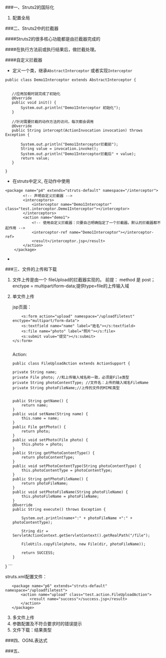 

###一、Struts2的国际化

1. 配置全局

###二、Struts2中的拦截器

####Struts2的很多核心功能都是由拦截器完成的

####在执行方法前或执行结果后，做拦截处理。

####自定义拦截器

* 定义一个类，继承`AbstractInterceptor` 或者实现`Interceptor`

 ```
 public class Demo1Interceptor extends AbstractInterceptor {

	
	//应用加载时就完成了初始化
	@Override
	public void init() {
		System.out.println("Demo1Interceptor 初始化");
	}

	//针对需要拦截的动作方法的访问，每次都会调用
	@Override
	public String intercept(ActionInvocation invocation) throws Exception {

		System.out.println("Demo1Interceptor拦截前");
		String value = invocation.invoke();
		System.out.println("Demo1Interceptor拦截后" + value);
		return value;
	}

}
 ```
* 在struts中定义, 在动作中使用

```
<package name="p4" extends="struts-default" namespace="/interceptor">
		<!-- 声明自定义拦截器 -->
		<interceptors>
			<interceptor name="Demo1Interceptor" class="test.interceptor.Demo1Interceptor"></interceptor>
		</interceptors>
		<action name="demo1">
			<!-- 使用自定义拦截器：只要自己明确指定了一个拦截器。默认的拦截器都不起作用 -->
			<interceptor-ref name="Demo1Interceptor"></interceptor-ref>
			<result>/interceptor.jsp</result>
		</action>
	</package>
```

* 


###三、文件的上传和下载

1. 文件上传是由一个 fileUpload的拦截器实现的。
	前提： method 是 post； enctype = multipart/form-data;提供type=file的上传输入域
	
2. 单文件上传
   
   jsp页面：
   
	```
		<s:form action="upload" namespace="/uploadfiletest" enctype="multipart/form-data">
		<s:textfield name="name" label="姓名"></s:textfield>
		<s:file name="photo" label="照片"></s:file>
		<s:submit value="提交"></s:submit>
	</s:form>

	
	```

	Action:
   
   	```
   	public class FileUploadAction extends ActionSupport {

	private String name;
	private File photo; //和上传输入域名称一致，必须是File类型
	private String photoContentType; //文件名：上传的输入域名FileName
	private String photoFileName;//上传的文件的MIME类型
	
	
	public String getName() {
		return name;
	}
	public void setName(String name) {
		this.name = name;
	}
	public File getPhoto() {
		return photo;
	}
	public void setPhoto(File photo) {
		this.photo = photo;
	}
	public String getPhotoContentType() {
		return photoContentType;
	}
	public void setPhotoContentType(String photoContentType) {
		this.photoContentType = photoContentType;
	}
	public String getPhotoFileName() {
		return photoFileName;
	}
	public void setPhotoFileName(String photoFileName) {
		this.photoFileName = photoFileName;
	}
	@Override
	public String execute() throws Exception {
		
		System.out.println(name+":" + photoFileName +":" + photoContentType);
		
		String dir = ServletActionContext.getServletContext().getRealPath("/file");
	
		FileUtils.copyFile(photo, new File(dir, photoFileName));
		
		return SUCCESS;
	}
}
   	```
 
 struts.xml配置文件：
 
 ```
 	<package name="p6" extends="struts-default" namespace="/uploadfiletest">
		<action name="upload" class="test.action.FileUploadAction">
			<result name="success">/success.jsp</result>
		</action>
	</package>
 
 ```
   	
3. 多文件上传
4. 参数配置及不符合要求时的错误提示
5. 文件下载：结果类型

###四、OGNL表达式

###五、